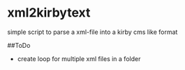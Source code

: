 # xml2kirbytext

 simple script to parse a xml-file into a kirby cms like format
 
 ##ToDo
 
 * create loop for multiple xml files in a folder
